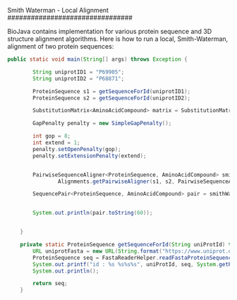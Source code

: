 Smith Waterman - Local Alignment
################################

BioJava contains implementation for various protein sequence and 3D structure alignment algorithms. Here is how to run a local, Smith-Waterman, alignment of two protein sequences:



```java
public static void main(String[] args) throws Exception {

		String uniprotID1 = "P69905";
		String uniprotID2 = "P68871";

		ProteinSequence s1 = getSequenceForId(uniprotID1);
		ProteinSequence s2 = getSequenceForId(uniprotID2);

		SubstitutionMatrix<AminoAcidCompound> matrix = SubstitutionMatrixHelper.getBlosum65();

		GapPenalty penalty = new SimpleGapPenalty();

		int gop = 8;
		int extend = 1;
		penalty.setOpenPenalty(gop);
		penalty.setExtensionPenalty(extend);


		PairwiseSequenceAligner<ProteinSequence, AminoAcidCompound> smithWaterman =
				Alignments.getPairwiseAligner(s1, s2, PairwiseSequenceAlignerType.LOCAL, penalty, matrix);

		SequencePair<ProteinSequence, AminoAcidCompound> pair = smithWaterman.getPair();


		System.out.println(pair.toString(60));


	}

	private static ProteinSequence getSequenceForId(String uniProtId) throws Exception {
		URL uniprotFasta = new URL(String.format("https://www.uniprot.org/uniprot/%s.fasta", uniProtId));
		ProteinSequence seq = FastaReaderHelper.readFastaProteinSequence(uniprotFasta.openStream()).get(uniProtId);
		System.out.printf("id : %s %s%s%s", uniProtId, seq, System.getProperty("line.separator"), seq.getOriginalHeader());
		System.out.println();

		return seq;
	}
```
